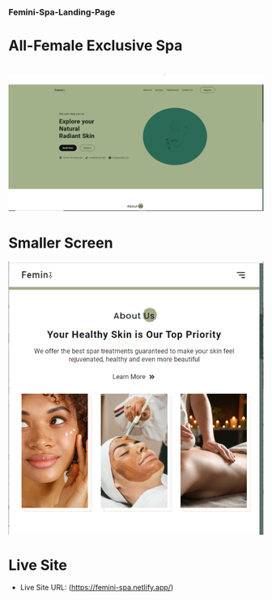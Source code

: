 ### Femini-Spa-Landing-Page

# All-Female Exclusive Spa


# ![Large Screen](/images/femini-pic.png)

# Smaller Screen
![Small Screen](/images/femini-small.png)



# Live Site

- Live Site URL: (https://femini-spa.netlify.app/) 